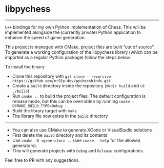 # libpychess
---

`C++` bindings for my own Python implementation of Chess.
This will be implemented alongside the (currently private) Python application to enhance the speed of game generation.

This project is managed with CMake, project files are built "out of source". To generate a working
configuration of the libpychess library (which can be imported as a regular Python package) follow
the steps below.

To install the binary:
- Clone this repository with `git clone --recursive https://github.com/mr55p-dev/pychessbinds.git`
- Create a `build` directory inside the repository (`mkdir build` and `cd ./build`)
- Run `cmake ..` to build the project files. The default configuration is release mode, but this can be overridden by running `cmake -DCMAKE_BUILD_TYPE=Debug ..`
- Build the library target with `make`
- The library file now exists in the `build` directory

---

- You can also use CMake to generate XCode or VisualStudio solutions 
- First delete the `build` directory and its contents
- Use `cmake -G <generator> ..` (see `cmake --help` for the allowed generators).
- This will generate projects with `Debug` and `Release` configurations.

Feel free to PR with any suggestions.
